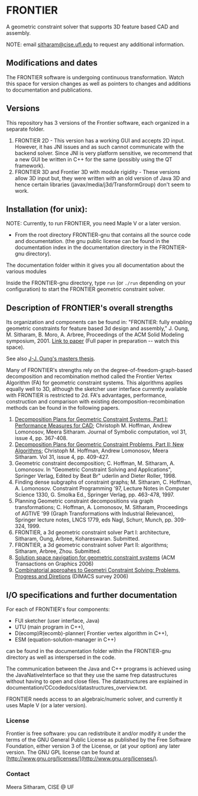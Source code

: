 FRONTIER
========
A geometric constraint solver that supports 3D feature based CAD and assembly.

NOTE: email sitharam@cise.ufl.edu to request any additional information.

Modifications and dates
-----------------------
The FRONTIER software is undergoing continuous transformation. Watch this space for version changes as well as pointers to changes and additions to documentation and publications.

Versions
--------
This repository has 3 versions of the Frontier software, each organized in a separate folder. 
1. FRONTIER 2D - This version has a working GUI and accepts 2D input. However, it has JNI issues and as such cannot
communicate with the backend solver. Since JNI is very platform sensitive, we recommend that a new GUI be written in C++ for the same (possibly using the QT framework).
2. FRONTIER 3D and Frontier 3D with module rigidity - These versions allow 3D input but, they were written with an old version of Java 3D and hence certain libraries (javax/media/j3d/TransformGroup) don't seem to work.



Installation (for unix):
------------------------
NOTE: Currently, to run FRONTIER, you need Maple V or a later version.

- From the root directory FRONTIER-gnu that contains all the source code and documentation.
	(the gnu public license can be found in the documentation index in the documentation directory in the FRONTIER-gnu directory).

The documentation folder within it gives you all documentation about the various modules

Inside the FRONTIER-gnu directory, type `run` (or `./run` depending on your configuration) to start the FRONTIER geometric constraint solver.

Description of FRONTIER's overall strengths
-------------------------------------------
Its organization and components can be found in: "FRONTIER: fully enabling geometric constraints for feature based 3d design and assembly," J. Oung, M. Sitharam, B. Moro, A. Arbree, Proceedings of the ACM Solid Modeling symposium, 2001. [Link to paper](http://www.cise.ufl.edu/~sitharam/shortfrontier.ps) (Full paper in preparation -- watch this space).

See also [J-J. Oung's masters thesis](http://www.cise.ufl.edu/~joung).

Many of FRONTIER's strengths rely on  the degree-of-freedom-graph-based decomposition and recombination method called the Frontier Vertex Algorithm (FA) for geometric constraint systems.  This algorithms applies equally well to 3D, although the sketcher user interface  currently available with FRONTIER is restricted to 2d. FA's advantages, performance, construction and comparison with existing decomposition-recombination methods can be found in the following papers.

1. [Decomposition Plans for Geometric Constraint Systems, Part I: Performance Measures for CAD](http://www.idealibrary.com/links/toc/jsco/31/4/0); Christoph M. Hoffman, Andrew Lomonosov, Meera Sitharam. Journal of Symbolic computation, vol 31, issue 4, pp. 367-408.
2. [Decomposition Plans for Geometric Constraint Problems, Part II: New Algorithms](http://www.idealibrary.com/links/toc/jsco/31/4/0); Christoph M. Hoffman, Andrew Lomonosov, Meera Sitharam. Vol 31, issue 4, pp. 409-427.
3. Geometric constraint decomposition; C. Hoffman, M. Sitharam, A. Lomonosov. In "Geometric Constraint Solving and Applications", Springer Verlag, Edited by Beat Br\" uderlin and Dieter Roller, 1998.
4. Finding dense subgraphs of constraint graphs; M. Sitharam, C. Hoffman, A. Lomonosov. Constraint Programming '97, Lecture Notes in Computer Science 1330, G. Smolka Ed., Springer Verlag, pp. 463-478, 1997.
5. Planning Geometric constraint decompositions via graph transformations; C. Hoffman, A. Lomonosov, M. Sitharam, Proceedings of AGTIVE '99 (Graph Transformations with Industrial Relevance), Springer lecture notes, LNCS 1779, eds Nagl, Schurr, Munch, pp. 309-324, 1999.
6. FRONTIER, a 3d geometric constraint solver Part I: architecture, Sitharam, Oung, Arbree, Kohareswaran. Submitted.
7. FRONTIER, a 3d geometric constraint solver Part II: algorithms; Sitharam, Arbree, Zhou. Submitted.
8. [Solution space navigation for geometric constraint systems](https://www.cise.ufl.edu/~sitharam/pdfs/esm.pdf) (ACM Transactions on Graphics 2006)
9. [Combinatorial approahes to Geometri Constraint Solving:
Problems, Progress and Diretions](https://www.cise.ufl.edu/~sitharam/pdfs/dimacs.pdf)  (DIMACS survey 2006)


I/O specifications and further documentation
--------------------------------------------
For each of FRONTIER's four components:

- FUI sketcher (user interface, Java)
- UTU (main program in C++),
- D(ecomp)R(ecomb)-planner( Frontier vertex algorithm in C++),
- ESM (equation-solution-manager in C++)

can be found in the documentation folder within the FRONTIER-gnu directory as well as interspersed in the code.

The communication between the Java and C++ programs is achieved using the JavaNativeInterface so that they use the same frep datastructures without having to open and close files. The datastructures are explained in documentation/CCcodedocs/datastructures_overview.txt.

FRONTIER needs access to an algebraic/numeric solver, and currently it uses Maple V (or a later version).

### License ###
Frontier is free software: you can redistribute it and/or modify
it under the terms of the GNU General Public License as published by
the Free Software Foundation, either version 3 of the License, or
(at your option) any later version.
The GNU GPL license can be found at [http://www.gnu.org/licenses/](http://www.gnu.org/licenses/).

### Contact ###
Meera Sitharam, CISE @ UF

